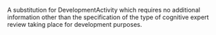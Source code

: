 A substitution for DevelopmentActivity which requires no additional information other than the specification of the type of cognitive expert review taking place for development purposes.